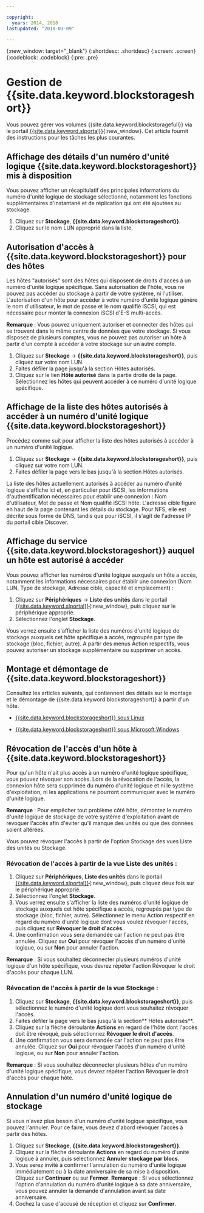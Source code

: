 ```yaml
---

copyright:
  years: 2014, 2018
lastupdated: "2018-03-09"

---
```

{:new_window: target="_blank"}
{:shortdesc: .shortdesc}
{:screen: .screen}
{:codeblock: .codeblock}
{:pre: .pre}

# Gestion de {{site.data.keyword.blockstorageshort}}

Vous pouvez gérer vos volumes {{site.data.keyword.blockstoragefull}} via le portail [{{site.data.keyword.slportal}}](https://control.softlayer.com/){:new_window}. Cet article fournit des instructions pour les tâches les plus courantes. 

## Affichage des détails d'un numéro d'unité logique {{site.data.keyword.blockstorageshort}} mis à disposition

Vous pouvez afficher un récapitulatif des principales informations du numéro d'unité logique de stockage sélectionné, notamment les fonctions supplémentaires d'instantané et de réplication qui ont été ajoutées au stockage. 

1. Cliquez sur **Stockage**, **{{site.data.keyword.blockstorageshort}}**. 
2. Cliquez sur le nom LUN approprié dans la liste. 

## Autorisation d'accès à {{site.data.keyword.blockstorageshort}} pour des hôtes

Les hôtes "autorisés" sont des hôtes qui disposent de droits d'accès à un numéro d'unité logique spécifique. Sans autorisation de l'hôte, vous ne pouvez pas accéder au stockage à partir de votre système, ni l'utiliser. L'autorisation d'un hôte pour accéder à votre numéro d'unité logique génère le nom d'utilisateur, le mot de passe et le nom qualifié iSCSI, qui est nécessaire pour monter la connexion iSCSI d'E-S multi-accès. 

**Remarque** : Vous pouvez uniquement autoriser et connecter des hôtes qui se trouvent dans le même centre de données que votre stockage. Si vous disposez de plusieurs comptes, vous ne pouvez pas autoriser un hôte à partir d'un compte à accéder à votre stockage sur un autre compte. 

1. Cliquez sur **Stockage** -> **{{site.data.keyword.blockstorageshort}}**, puis cliquez sur votre nom LUN. 
2. Faites défiler la page jusqu'à la section Hôtes autorisés. 
3. Cliquez sur le lien **Hôte autorisé** dans la partie droite de la page. Sélectionnez les hôtes qui peuvent accéder à ce numéro d'unité logique spécifique. 

 

## Affichage de la liste des hôtes autorisés à accéder à un numéro d'unité logique {{site.data.keyword.blockstorageshort}}

Procédez comme suit pour afficher la liste des hôtes autorisés à accéder à un numéro d'unité logique. 

1. Cliquez sur **Stockage** -> **{{site.data.keyword.blockstorageshort}}**, puis cliquez sur votre nom LUN. 
2. Faites défiler la page vers le bas jusqu'à la section Hôtes autorisés. 

La liste des hôtes actuellement autorisés à accéder au numéro d'unité logique s'affiche ici et, en particulier pour iSCSI, les informations d'authentification nécessaires pour établir une connexion : Nom d'utilisateur, Mot de passe et Nom qualifié iSCSI hôte. L'adresse cible figure en haut de la page contenant les détails du stockage. Pour NFS, elle est décrite sous forme de DNS, tandis que pour iSCSI, il s'agit de l'adresse IP du portail cible Discover. 

 

## Affichage du service {{site.data.keyword.blockstorageshort}} auquel un hôte est autorisé à accéder

Vous pouvez afficher les numéros d'unité logique auxquels un hôte a accès, notamment les informations nécessaires pour établir une connexion (Nom LUN, Type de stockage, Adresse cible, capacité et emplacement) : 

1. Cliquez sur **Périphériques** -> **Liste des unités** dans le portail [{{site.data.keyword.slportal}}](http://control.softlayer.com/){:new_window}, puis cliquez sur le périphérique approprié. 
2. Sélectionnez l'onglet **Stockage**. 

Vous verrez ensuite s'afficher la liste des numéros d'unité logique de stockage auxquels cet hôte spécifique a accès, regroupés par type de stockage (bloc, fichier, autre). A partir des menus Action respectifs, vous pouvez autoriser un stockage supplémentaire ou supprimer un accès. 

 

## Montage et démontage de {{site.data.keyword.blockstorageshort}}

Consultez les articles suivants, qui contiennent des détails sur le montage et le démontage de {{site.data.keyword.blockstorageshort}} à partir d'un hôte. 

- [{{site.data.keyword.blockstorageshort}} sous Linux](accessing_block_storage_linux.html)

- [{{site.data.keyword.blockstorageshort}} sous Microsoft Windows](accessing-block-storage-windows.html)

 

## Révocation de l'accès d'un hôte à {{site.data.keyword.blockstorageshort}}

Pour qu'un hôte n'ait plus accès à un numéro d'unité logique spécifique, vous pouvez révoquer son accès. Lors de la révocation de l'accès, la connexion hôte sera supprimée du numéro d'unité logique et ni le système d'exploitation, ni les applications ne pourront communiquer avec le numéro d'unité logique. 

**Remarque** : Pour empêcher tout problème côté hôte, démontez le numéro d'unité logique de stockage de votre système d'exploitation avant de révoquer l'accès afin d'éviter qu'il manque des unités ou que des données soient altérées. 

Vous pouvez révoquer l'accès à partir de l'option Stockage des vues Liste des unités ou Stockage. 

### Révocation de l'accès à partir de la vue Liste des unités : 

1. Cliquez sur **Périphériques**, **Liste des unités** dans le portail [{{site.data.keyword.slportal}}](https://control.softlayer.com/){:new_window}, puis cliquez deux fois sur le périphérique approprié. 
2. Sélectionnez l'onglet **Stockage**. 
3. Vous verrez ensuite s'afficher la liste des numéros d'unité logique de stockage auxquels cet hôte spécifique a accès, regroupés par type de stockage (bloc, fichier, autre). Sélectionnez le menu Action respectif en regard du numéro d'unité logique dont vous voulez révoquer l'accès, puis cliquez sur **Révoquer le droit d'accès**. 
4. Une confirmation vous sera demandée car l'action ne peut pas être annulée. Cliquez sur **Oui** pour révoquer l'accès d'un numéro d'unité logique, ou sur **Non** pour annuler l'action. 

**Remarque** : Si vous souhaitez déconnecter plusieurs numéros d'unité logique d'un hôte spécifique, vous devrez répéter l'action Révoquer le droit d'accès pour chaque LUN. 


### Révocation de l'accès à partir de la vue Stockage : 

1. Cliquez sur **Stockage**, **{{site.data.keyword.blockstorageshort}}**, puis sélectionnez le numéro d'unité logique dont vous souhaitez révoquer l'accès. 
2. Faites défiler la page vers le bas jusqu'à la section** Hôtes autorisés**. 
3. Cliquez sur la flèche déroulante **Actions** en regard de l'hôte dont l'accès doit être révoqué, puis sélectionnez **Révoquer le droit d'accès**. 
4. Une confirmation vous sera demandée car l'action ne peut pas être annulée. Cliquez sur **Oui** pour révoquer l'accès d'un numéro d'unité logique, ou sur **Non** pour annuler l'action. 

**Remarque** : Si vous souhaitez déconnecter plusieurs hôtes d'un numéro d'unité logique spécifique, vous devrez répéter l'action Révoquer le droit d'accès pour chaque hôte. 

 

## Annulation d'un numéro d'unité logique de stockage

Si vous n'avez plus besoin d'un numéro d'unité logique spécifique, vous pouvez l'annuler. Pour ce faire, vous devez d'abord révoquer l'accès à partir des hôtes. 

1. Cliquez sur **Stockage**, **{{site.data.keyword.blockstorageshort}}**. 
2. Cliquez sur la flèche déroulante **Actions** en regard du numéro d'unité logique à annuler, puis sélectionnez **Annuler stockage par blocs**. 
3. Vous serez invité à confirmer l'annulation du numéro d'unité logique immédiatement ou à la date anniversaire de sa mise à disposition. Cliquez sur **Continuer** ou sur **Fermer**.
**Remarque** : Si vous sélectionnez l'option d'annulation du numéro d'unité logique à sa date anniversaire, vous pouvez annuler la demande d'annulation avant sa date anniversaire. 
4. Cochez la case d'accusé de réception et cliquez sur **Confirmer**. 

 

